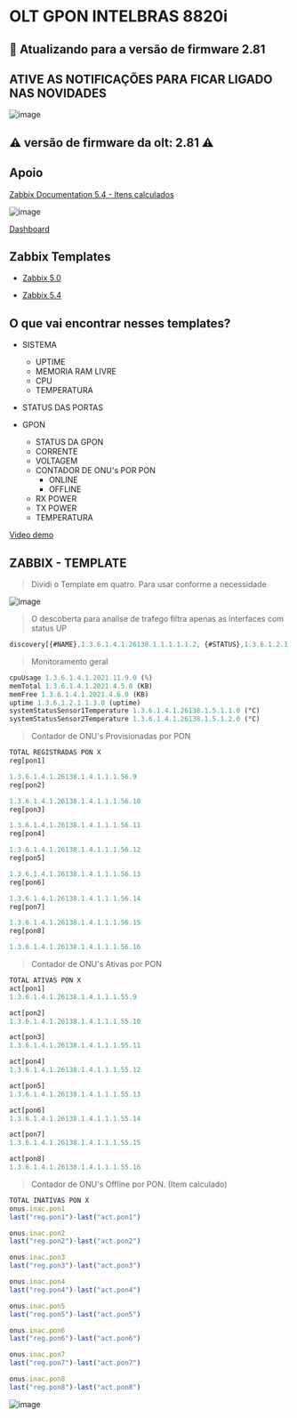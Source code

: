 # OLT GPON INTELBRAS 8820i

## 🚧 Atualizando para a versão de firmware 2.81

## ATIVE AS NOTIFICAÇÕES PARA FICAR LIGADO NAS NOVIDADES

![image](https://user-images.githubusercontent.com/23584038/132106564-72ab4986-3c8a-4074-9d0b-9bc77e5c9d80.png)

## ⚠️ versão de firmware da olt: 2.81 ⚠️

## Apoio

[Zabbix Documentation 5.4 - Itens calculados](https://www.zabbix.com/documentation/5.4/pt/manual/config/items/itemtypes/calculated)

![image](https://user-images.githubusercontent.com/23584038/128234027-a7dff4e8-0073-4a24-a47e-f7d147b4a312.png)

[Dashboard](contents/grafana_dash_OLT_INTELBRAS_8820i.json)

## Zabbix Templates

- [Zabbix 5.0](contents/OLT_INTELBRAS_8820i_ONUs%20zabbix%205_0.xml)

- [Zabbix 5.4](contents/OLT_INTELBRAS_8820i_ONUs%20zabbix%205_4.xml)

## O que vai encontrar nesses templates?

- SISTEMA
  - UPTIME
  - MEMORIA RAM LIVRE
  - CPU
  - TEMPERATURA
  
- STATUS DAS PORTAS

- GPON
  - STATUS DA GPON
  - CORRENTE
  - VOLTAGEM
  - CONTADOR DE ONU's POR PON
    - ONLINE
    - OFFLINE
  - RX POWER
  - TX POWER
  - TEMPERATURA

[Video demo](/contents/demo.mp4)

## ZABBIX - TEMPLATE

> Dividi o Template em quatro. Para usar conforme a necessidade

![image](https://user-images.githubusercontent.com/23584038/132104647-9a10ebe3-7e61-4314-ad9b-a80b87942411.png)

> O descoberta para analise de trafego filtra apenas as interfaces com status UP

```js
discovery[{#NAME},1.3.6.1.4.1.26138.1.1.1.1.1.2, {#STATUS},1.3.6.1.2.1.2.2.1.8]
```

> Monitoramento geral

```js
cpuUsage 1.3.6.1.4.1.2021.11.9.0 (%)
memTotal 1.3.6.1.4.1.2021.4.5.0 (KB)
memFree 1.3.6.1.4.1.2021.4.6.0 (KB)
uptime 1.3.6.1.2.1.1.3.0 (uptime)
systemStatusSensor1Temperature 1.3.6.1.4.1.26138.1.5.1.1.0 (°C)
systemStatusSensor2Temperature 1.3.6.1.4.1.26138.1.5.1.2.0 (°C)
```

> Contador de ONU's Provisionadas por PON

```js
TOTAL REGISTRADAS PON X
reg[pon1]

1.3.6.1.4.1.26138.1.4.1.1.1.56.9
reg[pon2]

1.3.6.1.4.1.26138.1.4.1.1.1.56.10
reg[pon3]

1.3.6.1.4.1.26138.1.4.1.1.1.56.11
reg[pon4]

1.3.6.1.4.1.26138.1.4.1.1.1.56.12
reg[pon5]

1.3.6.1.4.1.26138.1.4.1.1.1.56.13
reg[pon6]

1.3.6.1.4.1.26138.1.4.1.1.1.56.14
reg[pon7]

1.3.6.1.4.1.26138.1.4.1.1.1.56.15
reg[pon8]

1.3.6.1.4.1.26138.1.4.1.1.1.56.16
```

> Contador de ONU's Ativas por PON

```js
TOTAL ATIVAS PON X
act[pon1]
1.3.6.1.4.1.26138.1.4.1.1.1.55.9

act[pon2]
1.3.6.1.4.1.26138.1.4.1.1.1.55.10

act[pon3]
1.3.6.1.4.1.26138.1.4.1.1.1.55.11

act[pon4]
1.3.6.1.4.1.26138.1.4.1.1.1.55.12

act[pon5]
1.3.6.1.4.1.26138.1.4.1.1.1.55.13

act[pon6]
1.3.6.1.4.1.26138.1.4.1.1.1.55.14

act[pon7]
1.3.6.1.4.1.26138.1.4.1.1.1.55.15

act[pon8]
1.3.6.1.4.1.26138.1.4.1.1.1.55.16
```

> Contador de ONU's Offline por PON. (Item calculado)

```js
TOTAL INATIVAS PON X
onus.inac.pon1
last("reg.pon1")-last("act.pon1")

onus.inac.pon2
last("reg.pon2")-last("act.pon2")

onus.inac.pon3
last("reg.pon3")-last("act.pon3")

onus.inac.pon4
last("reg.pon4")-last("act.pon4")

onus.inac.pon5
last("reg.pon5")-last("act.pon5")

onus.inac.pon6
last("reg.pon6")-last("act.pon6")

onus.inac.pon7
last("reg.pon7")-last("act.pon7")

onus.inac.pon8
last("reg.pon8")-last("act.pon8")
```

![image](https://user-images.githubusercontent.com/23584038/132105625-24060a34-e00d-4880-8bc3-02b6eeb9cdd4.png)
